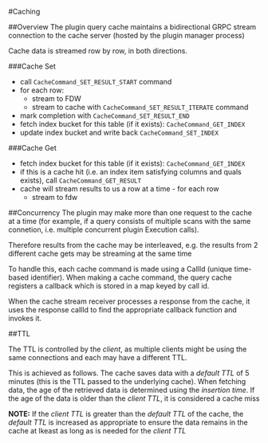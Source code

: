#Caching

##Overview
The plugin query cache maintains a bidirectional GRPC stream connection to the cache server (hosted by the plugin manager process)

Cache data is streamed row by row, in both directions.

###Cache Set
- call `CacheCommand_SET_RESULT_START` command
- for each row:
  - stream to FDW
  - stream to cache with `CacheCommand_SET_RESULT_ITERATE` command
- mark completion with `CacheCommand_SET_RESULT_END`
- fetch index bucket for this table (if it exists): `CacheCommand_GET_INDEX`
- update index bucket and write back `CacheCommand_SET_INDEX`

###Cache Get
- fetch index bucket for this table (if it exists): `CacheCommand_GET_INDEX`
- if this is a cache hit (i.e. an index item satisfying columns and quals exists), call `CacheCommand_GET_RESULT`
- cache will stream results to us a row at a time - for each row 
  - stream to fdw

##Concurrency
The plugin may make more than one request to the cache at a time (for example, if a query consists of multiple scans 
with the same connetion, i.e. multiple concurrent plugin Execution calls). 

Therefore results from the cache may be interleaved, e.g. the results from 2 different cache gets may be streaming 
at the same time    

To handle this, each cache command is made using a CallId (unique time-based identifier). When making a cache command, 
the query cache registers a callback which is stored in a map keyed by call id.

When the cache stream receiver processes a response from the cache, it uses the response callId to find the appropriate 
callback function and invokes it.   

##TTL

The TTL is controlled by the _client_, as multiple clients might be using the same connections and each may have a different TTL.

This is achieved as follows. The cache saves data with a _default TTL_ of 5 minutes (this is the TTL passed to the underlying cache).
When fetching data, the age of the retrieved data is determined using the _insertion time_.
If the age of the data is older than the _client TTL_, it is considered a cache miss

**NOTE:** If the _client TTL_ is greater than the _default TTL_ of the cache, the _default TTL_ is increased as 
appropriate to ensure the data remains in the cache at lkeast as long as is needed for the _client TTL_  
